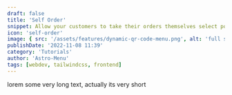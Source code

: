 ```yaml
---
draft: false
title: 'Self Order'
snippet: Allow your customers to take their orders themselves select portions and add notes to their orders. This will help you reduce the number of waiters you need, and increase the speed of service
icon: 'self-order'
image: { src: '/assets/features/dynamic-qr-code-menu.png', alt: 'full stack web development' }
publishDate: '2022-11-08 11:39'
category: 'Tutorials'
author: 'Astro-Menu'
tags: [webdev, tailwindcss, frontend]
---
```


lorem some very long text, actually its very short
